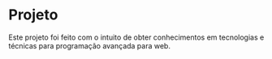 # Projeto

Este projeto foi feito com o intuito de obter conhecimentos em tecnologias e técnicas para programação avançada para web.
